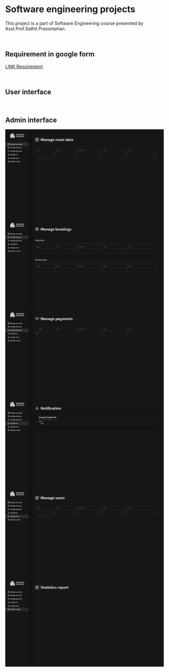 # Software engineering projects
This project is a part of Software Engineering course presented by Asst.Prof.Sathit Prasomphan.

</br>

## Requirement in google form

[LINK Requirement](https://docs.google.com/forms/d/e/1FAIpQLSf6AgXbT_fwlhPnOTGwGzxmk2nNK89mOGkmMhegG2epnSjosA/viewform)

</br>

## User interface

<img hight="700" width="700" src="">

</br>

## Admin interface

<img hight="700" width="700" src="https://github.com/beerser/Software-Engineering-Projects/blob/main/admin-interface-design/admin-interface-design-website-book-an-apartment-room%20.png">
